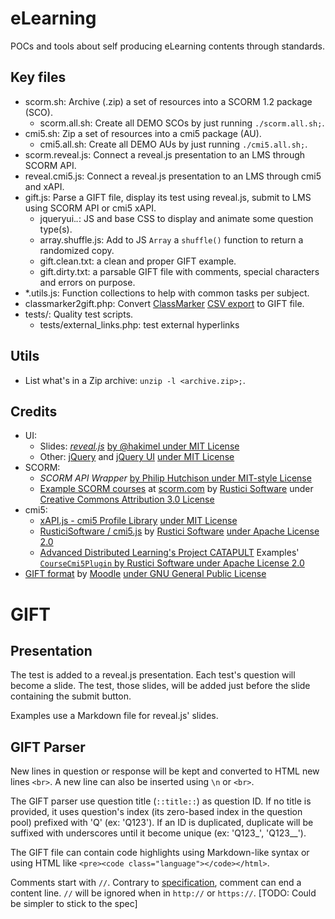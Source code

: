 # eLearning

POCs and tools about self producing eLearning contents through standards.

## Key files

* scorm.sh: Archive (.zip) a set of resources into a SCORM 1.2 package (SCO).
  - scorm.all.sh: Create all DEMO SCOs by just running `./scorm.all.sh;`.
* cmi5.sh: Zip a set of resources into a cmi5 package (AU).
  - cmi5.all.sh: Create all DEMO AUs by just running `./cmi5.all.sh;`.
* scorm.reveal.js: Connect a reveal.js presentation to an LMS through SCORM API.
* reveal.cmi5.js: Connect a reveal.js presentation to an LMS through cmi5 and xAPI.
* gift.js: Parse a GIFT file, display its test using reveal.js, submit to LMS using SCORM API or cmi5 xAPI.
  - jqueryui.*.*: JS and base CSS to display and animate some question type(s).
  - array.shuffle.js: Add to JS `Array` a `shuffle()` function to return a randomized copy.
  - gift.clean.txt: a clean and proper GIFT example.
  - gift.dirty.txt: a parsable GIFT file with comments, special characters and errors on purpose.
* *.utils.js: Function collections to help with common tasks per subject.
* classmarker2gift.php: Convert [ClassMarker](https://www.classmarker.com) [CSV export](https://www.classmarker.com/online-testing/manual/#exportquestions) to GIFT file.
* tests/: Quality test scripts.
  - tests/external_links.php: test external hyperlinks

## Utils

* List what's in a Zip archive: `unzip -l <archive.zip>;`.

## Credits

* UI:
  - Slides: _[reveal.js](https://revealjs.com/)_ [by @hakimel under MIT License](https://github.com/hakimel/reveal.js/blob/master/LICENSE)
  - Other: [jQuery](https://jquery.com/) and [jQuery UI](https://jqueryui.com/) [under MIT License](https://jquery.org/license/)
* SCORM:
  - _SCORM API Wrapper_ [by Philip Hutchison under MIT-style License](https://github.com/pipwerks/scorm-api-wrapper)
  - [Example SCORM courses](https://scorm.com/scorm-explained/technical-scorm/golf-examples/) at [scorm.com](https://scorm.com) by [Rustici Software](https://rusticisoftware.com) under [Creative Commons Attribution 3.0 License](https://creativecommons.org/licenses/by/3.0/)
* cmi5:
  - [xAPI.js - cmi5 Profile Library](https://www.xapijs.dev/) [under MIT License](https://github.com/xapijs/cmi5/blob/master/LICENSE.md)
  - [RusticiSoftware / cmi5.js](https://github.com/RusticiSoftware/cmi5.js) by [Rustici Software](https://rusticisoftware.com) [under Apache License 2.0](https://github.com/RusticiSoftware/cmi5.js/blob/3.x/LICENSE.md)
  - [Advanced Distributed Learning's Project CATAPULT](https://github.com/adlnet/CATAPULT) Examples' [`CourseCmi5Plugin` by Rustici Software under Apache License 2.0](https://github.com/adlnet/CATAPULT/blob/main/course_examples/masteryscore_framed/js/course_cmi5.js)
* [GIFT format](https://docs.moodle.org/en/GIFT_format) by [Moodle](https://moodle.org/) [under GNU General Public License](https://docs.moodle.org/dev/License)


# GIFT

## Presentation

The test is added to a reveal.js presentation.
Each test's question will become a slide.
The test, those slides, will be added just before the slide containing the submit button.

Examples use a Markdown file for reveal.js' slides.

## GIFT Parser

New lines in question or response will be kept and converted to HTML new lines `<br>`. A new line can also be inserted using `\n` or  `<br>`.

The GIFT parser use question title (`::title::`) as question ID.
If no title is provided, it uses question's index (its zero-based index in the question pool) prefixed with 'Q' (ex: 'Q123').
If an ID is duplicated, duplicate will be suffixed with underscores until it become unique (ex: 'Q123_', 'Q123__'). 

The GIFT file can contain code highlights using Markdown-like syntax or using HTML like `<pre><code class="language"></code></html>`.

Comments start with `//`. Contrary to [specification](https://docs.moodle.org/en/GIFT_format#Line_Comments), comment can end a content line. `//` will be ignored when in `http://` or `https://`. [TODO: Could be simpler to stick to the spec]

